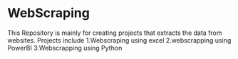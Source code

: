 # WebScraping
This Repository is mainly for creating projects that extracts the data from websites.
Projects include
1.Webscraping using excel
2.webscrapping using PowerBI
3.Webscrapping using Python
